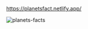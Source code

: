 https://planetsfact.netlify.app/


![planets-facts](https://user-images.githubusercontent.com/45871632/144760830-a220b0d2-241a-423f-a6ed-0382151f36ce.png)
